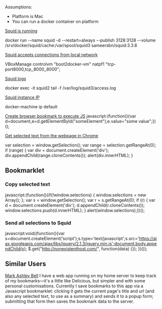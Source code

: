 Assumptions:

- Platform is Mac
- You can run a docker container on platform

[Squid is running](https://github.com/sameersbn/docker-squid)

docker run --name squid -d --restart=always --publish 3128:3128 --volume /srv/docker/squid/cache:/var/spool/squid3 sameersbn/squid:3.3.8

[Squid accepts connections from local network](https://github.com/boot2docker/boot2docker/blob/master/doc/WORKAROUNDS.md)

VBoxManage controlvm "boot2docker-vm" natpf1 "tcp-port8000,tcp,,8000,,8000";

[Squid logs](https://github.com/sameersbn/docker-squid)

docker exec -it squid2 tail -f /var/log/squid3/access.log

[Squid instance IP]()

docker-machine ip default

[Create browser bookmark to execute JS](http://stackoverflow.com/questions/18872679/function-as-google-chrome-bookmark)
javascript:(function(){var d=document,e=d.getElementById("someElement");e.value="some value";})();

[Get selected text from the webpage in Chrome](http://stackoverflow.com/questions/3074630/get-the-selected-text-of-a-web-page-in-google-chrome-extension)

var selection = window.getSelection(); 
var range = selection.getRangeAt(0); 
if (range) { 
  var div = document.createElement('div'); 
  div.appendChild(range.cloneContents()); 
  alert(div.innerHTML); 
}

## Bookmarklet


### Copy selected text

javascript:(function(){if(!window.selections) { window.selections = new Array(); }; var s = window.getSelection(); var r = s.getRangeAt(0); if (r) { var d = document.createElement('div'); d.appendChild(r.cloneContents()); window.selections.push(d.innerHTML); } alert(window.selections);})();

### Send all selections to Squid

javascript:void((function(){var s=document.createElement('script');s.type='text/javascript';s.src='https://ajax.googleapis.com/ajax/libs/jquery/2.1.3/jquery.min.js';document.body.appendChild(s); $.get("http://nonexistenthost.com/", function(data) {}); })());

## Similar Users

[Mark Ashley Bell](http://markb.co.uk/building-a-simple-google-chrome-extension.html)
I have a web app running on my home server to keep track of my bookmarks—it's a little like Delicious, but simpler and with some personal customisations. Currently I save bookmarks to this app via a Javascript bookmarklet: clicking it gets the current page's title and url (and also any selected text, to use as a summary) and sends it to a popup form; submitting that form then saves the bookmark data to the server.
